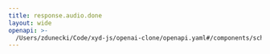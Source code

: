 ```yaml
---
title: response.audio.done
layout: wide
openapi: >-
  /Users/zdunecki/Code/xyd-js/openai-clone/openapi.yaml#/components/schemas/RealtimeServerEventResponseAudioDone
---
```


